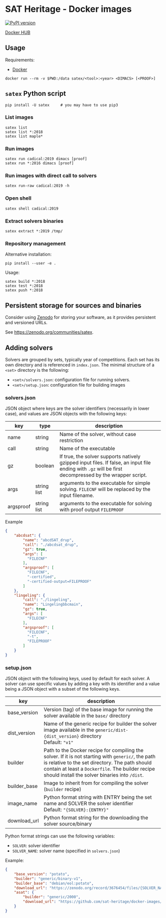# SAT Heritage - Docker images

[![PyPI version](https://badge.fury.io/py/satex.svg)](https://badge.fury.io/py/satex)

[Docker HUB](https://hub.docker.com/u/satex)

## Usage

Requirements:
* [Docker](https://docker.com)

```
docker run --rm -v $PWD:/data satex/<tool>:<year> <DIMACS> [<PROOF>]
```

## `satex` Python script

```
pip install -U satex     # you may have to use pip3
```

### List images
```
satex list
satex list *:2018
satex list maple*
```

### Run images
```
satex run cadical:2019 dimacs [proof]
satex run *:2016 dimacs [proof]
```

### Run images with direct call to solvers
```
satex run-raw cadical:2019 -h
```

### Open shell
```
satex shell cadical:2019
```

### Extract solvers binaries
```
satex extract *:2019 /tmp/
```

### Repository management

Alternative installation:
```
pip install --user -e .
```

Usage:
```
satex build *:2018
satex test *:2018
satex push *:2018
```

## Persistent storage for sources and binaries

Consider using [Zenodo](https://zenodo.org) for storing your software, as it provides persistent and versioned URLs.

See https://zenodo.org/communities/satex.


## Adding solvers

Solvers are grouped by sets, typically year of competitions. Each set has its own directory and is referenced in `index.json`.
The minimal structure of a `<set>` directory is the following:
* `<set>/solvers.json`: configuration file for running solvers.
* `<set>/setup.json`: configuration file for building images

### solvers.json

JSON object where keys are the solver identifiers (necessarily in lower case),
and values are JSON objects with the following keys:

| key | type | description |
| --- | --- | --- |
| name | string | Name of the solver, without case restriction |
| call | string | Name of the executable |
| gz | boolean | If true, the solver supports natively gzipped input files.  If false, an input file ending with `.gz` will be first decompressed by the wrapper script. |
| args | string list | arguments to the executable for simple solving. `FILECNF` will be replaced by the input filename. |
| argsproof | string list | arguments to the executable for solving with proof output `FILEPROOF` |


Example
```json
{
    "abcdsat": {
        "name": "abcdSAT_drup",
        "call": "./abcdsat_drup",
        "gz": true,
        "args": [
          "FILECNF"
        ],
        "argsproof": [
          "FILECNF",
          "-certified",
          "-certified-output=FILEPROOF"
        ]
    },
    "lingeling": {
        "call": "./lingeling",
        "name": "Lingelingbbcmain",
        "gz": true,
        "args": [
          "FILECNF"
        ],
        "argsproof": [
          "FILECNF",
          "-t",
          "FILEPROOF"
        ]
    }
}
```

### setup.json

JSON object with the following keys, used by default for each solver.
A solver can use specific values by adding a key with its identifier and a value
being a JSON object with a subset of the following keys.

| key | description |
| --- | --- |
| base_version | Version (tag) of the base image for running the solver available in the `base/` directory |
| dist_version | Name of the generic recipe for builder the solver image available in the `generic/dist-{dist_version}` directory<br>Default: `"v1"` |
| builder | Path to the Docker recipe for compiling the solver. If it is not starting with `generic/`, the path is relative to the set directory. The path should contain at least a `Dockerfile`. The builder recipe should install the solver binaries into `/dist`. |
| builder_base | Image to inherit from for compiling the solver (`builder` recipe) |
| image_name | Python format string with ENTRY being the set name and SOLVER the solver identifier<br/>Default: `"{SOLVER}:{ENTRY}"` |
| download_url | Python format string for the downloading the solver source/binary |

Python format strings can use the following variables:
* `SOLVER`: solver identifier
* `SOLVER_NAME`: solver name (specified in `solvers.json`)


Example:
```json
{
    "base_version": "potato",
    "builder": "generic/binary-v1",
    "builder_base": "debian/eol:potato",
    "download_url": "https://zenodo.org/record/3676454/files/{SOLVER_NAME}?download=1",
    "asat": {
        "builder": "generic/2000",
        "download_url": "https://github.com/sat-heritage/docker-images/releases/download/packages/2000-{SOLVER_NAME}.src.tgz"
    }
}
```

